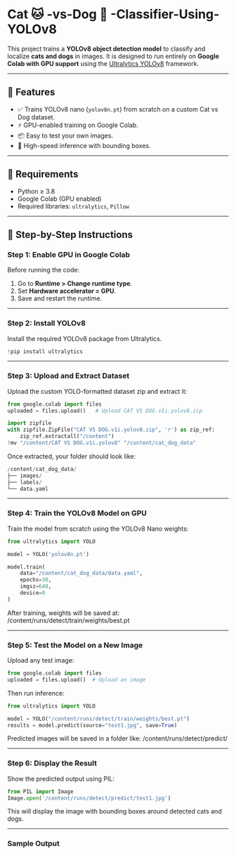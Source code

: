 # Cat 🐱 -vs-Dog 🐶 -Classifier-Using-YOLOv8


This project trains a **YOLOv8 object detection model** to classify and localize **cats and dogs** in images. It is designed to run entirely on **Google Colab with GPU support** using the [Ultralytics YOLOv8](https://github.com/ultralytics/ultralytics) framework.

---

## 📌 Features
- ✅ Trains YOLOv8 nano (`yolov8n.pt`) from scratch on a custom Cat vs Dog dataset.
- ⚡ GPU-enabled training on Google Colab.
- 📦 Easy to test your own images.
- 🎯 High-speed inference with bounding boxes.

---

## 🔧 Requirements
- Python ≥ 3.8
- Google Colab (GPU enabled)
- Required libraries: `ultralytics`, `Pillow`

---

## 🚀 Step-by-Step Instructions

### **Step 1: Enable GPU in Google Colab**
Before running the code:
1. Go to **Runtime > Change runtime type**.
2. Set **Hardware accelerator = GPU**.
3. Save and restart the runtime.

---

### **Step 2: Install YOLOv8**
Install the required YOLOv8 package from Ultralytics.
```python
!pip install ultralytics
```

---

### **Step 3: Upload and Extract Dataset**
Upload the custom YOLO-formatted dataset zip and extract it:

```python
from google.colab import files
uploaded = files.upload()   # Upload CAT VS DOG.v1i.yolov8.zip

import zipfile
with zipfile.ZipFile("CAT VS DOG.v1i.yolov8.zip", 'r') as zip_ref:
    zip_ref.extractall("/content")
!mv "/content/CAT VS DOG.v1i.yolov8" "/content/cat_dog_data"
```

Once extracted, your folder should look like:
```python
/content/cat_dog_data/
├── images/
├── labels/
└── data.yaml
```
---

### **Step 4: Train the YOLOv8 Model on GPU**
Train the model from scratch using the YOLOv8 Nano weights:
```python
from ultralytics import YOLO

model = YOLO('yolov8n.pt')  

model.train(
    data="/content/cat_dog_data/data.yaml",  
    epochs=30,          
    imgsz=640,          
    device=0            
)
```
After training, weights will be saved at:
/content/runs/detect/train/weights/best.pt

---

### **Step 5: Test the Model on a New Image**
Upload any test image:
```python
from google.colab import files
uploaded = files.upload()  # Upload an image
```
Then run inference:
```python
from ultralytics import YOLO

model = YOLO("/content/runs/detect/train/weights/best.pt")  
results = model.predict(source="test1.jpg", save=True)       
```

Predicted images will be saved in a folder like:
/content/runs/detect/predict/

---

### **Step 6: Display the Result**
Show the predicted output using PIL:
```python
from PIL import Image
Image.open('/content/runs/detect/predict/test1.jpg')
```
This will display the image with bounding boxes around detected cats and dogs.

---

### **Sample Output**




